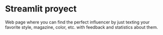 # Streamlit proyect

Web page where you can find the perfect influencer by just texting your favorite style, magazine, color, etc. with feedback and statistics about them.
